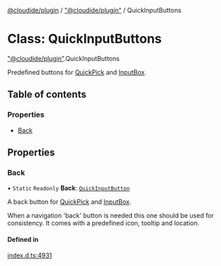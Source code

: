[@cloudide/plugin](../README.md) / ["@cloudide/plugin"](../modules/_cloudide_plugin_.md) / QuickInputButtons

# Class: QuickInputButtons

["@cloudide/plugin"](../modules/_cloudide_plugin_.md).QuickInputButtons

Predefined buttons for [QuickPick](#QuickPick) and [InputBox](#InputBox).

## Table of contents

### Properties

- [Back](cloudide_plugin_.QuickInputButtons.md#back)

## Properties

### Back

▪ `Static` `Readonly` **Back**: [`QuickInputButton`](../interfaces/cloudide_plugin_.QuickInputButton.md)

A back button for [QuickPick](#QuickPick) and [InputBox](#InputBox).

When a navigation 'back' button is needed this one should be used for consistency.
It comes with a predefined icon, tooltip and location.

#### Defined in

[index.d.ts:4931](https://github.com/shuyaqian/cloudide-plugin-api/blob/26b31b9/index.d.ts#L4931)
